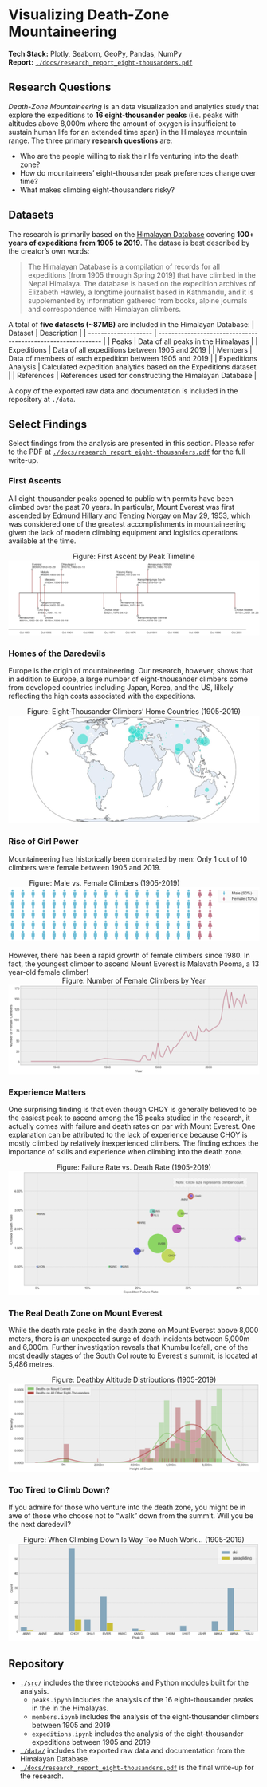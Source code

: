 # Visualizing Death-Zone Mountaineering  
**Tech Stack:** Plotly, Seaborn, GeoPy, Pandas, NumPy  
**Report:** [`./docs/research_report_eight-thousanders.pdf`](./docs/research_report_eight-thousanders.pdf)

## Research Questions
*Death-Zone Mountaineering* is an data visualization and analytics study that explore the expeditions to **16 eight-thousander peaks** (i.e. peaks with altitudes above 8,000m where the amount of oxygen is insufficient to sustain human life for an extended time span) in the Himalayas mountain range. The three primary **research questions** are:

- Who are the people willing to risk their life venturing into the death zone?
- How do mountaineers’ eight-thousander peak preferences change over time?
- What makes climbing eight-thousanders risky?  

## Datasets

The research is primarily based on the [Himalayan Database](https://www.himalayandatabase.com/) covering **100+ years of expeditions from 1905 to 2019**. The datase is best described by the creator’s own words:

> The Himalayan Database is a compilation of records for all expeditions [from 1905 through Spring 2019] that have climbed in the Nepal Himalaya. The database is based on the expedition archives of Elizabeth Hawley, a longtime journalist based in Kathmandu, and it is supplemented by information gathered from books, alpine journals and correspondence with Himalayan climbers.

A total of **five datasets (~87MB)** are included in the Himalayan Database:
| Dataset              | Description                                                  |
| -------------------- | ------------------------------------------------------------ |
| Peaks                | Data of all peaks in the Himalayas                           |
| Expeditions          | Data of all expeditions between 1905 and 2019                |
| Members              | Data of members of each expedition between 1905 and 2019     |
| Expeditions Analysis | Calculated expedition analytics based on the Expeditions dataset |
| References           | References used for constructing the Himalayan Database      |

A copy of the exported raw data and documentation is included in the repository at `./data`.

## Select Findings
Select findings from the analysis are presented in this section. Please refer to the PDF at [`./docs/research_report_eight-thousanders.pdf`](./docs/research_report_eight-thousanders.pdf) for the full write-up.  

### First Ascents

All eight-thousander peaks opened to public with permits have been climbed over the past 70 years. In particular, Mount Everest was first ascended by Edmund Hillary and Tenzing Norgay on May 29, 1953, which was considered one of the greatest accomplishments in mountaineering given the lack of modern climbing equipment and logistics operations available at the time. 

<div align="center">
Figure: First Ascent by Peak Timeline
<img src="./img/first_asscends.png"/>
</div>

### Homes of the Daredevils

Europe is the origin of mountaineering. Our research, however, shows that in addition to Europe, a large number of eight-thousander climbers come from developed countries including Japan, Korea, and the US, lilkely reflecting the high costs associated with the expeditions.

<div align="center">
Figure: Eight-Thousander Climbers’ Home Countries (1905-2019)
<img src="./img/climber_homes.png"/>
</div>

### Rise of Girl Power

Mountaineering has historically been dominated by men: Only 1 out of 10 climbers were female between 1905 and 2019. 
<div align="center">
Figure: Male vs. Female Climbers (1905-2019)&nbsp;&nbsp;&nbsp;&nbsp;&nbsp;&nbsp;&nbsp;&nbsp;&nbsp;&nbsp;&nbsp;&nbsp;&nbsp;&nbsp;&nbsp;&nbsp;&nbsp;&nbsp;&nbsp;&nbsp;&nbsp;&nbsp;&nbsp;&nbsp;&nbsp;&nbsp;&nbsp;&nbsp;&nbsp;&nbsp;  
<img src="./img/gender.png"/>
</div>
<br/>
However, there has been a rapid growth of female climbers since 1980. In fact, the youngest climber to ascend Mount Everest is Malavath Pooma, a 13 year-old female climber!
<div align="center">
Figure: Number of Female Climbers by Year
<img src="./img/girl_power.png"/>
</div>

### Experience Matters

One surprising finding is that even though CHOY is generally believed to be the easiest peak to ascend among the 16 peaks studied in the research, it actually comes with failure and death rates on par with Mount Everest. One explanation can be attributed to the lack of experience because CHOY is mostly climbed by relatively inexperienced climbers. The finding echoes the importance of skills and experience when climbing into the death zone.

<div align="center">
Figure: Failure Rate vs. Death Rate (1905-2019)
<img src="./img/choy.png"/>
</div>

### The Real Death Zone on Mount Everest

While the death rate peaks in the death zone on Mount Everest above 8,000 meters, there is an unexpected surge of death incidents between 5,000m and 6,000m. Further investigation reveals that Khumbu Icefall, one of the most deadly stages of the South Col route to Everest's summit, is located at 5,486 metres.

<div align="center">
Figure: Deathby Altitude Distributions (1905-2019)
<img src="./img/real_death_zone.png"/>
</div>

### Too Tired to Climb Down?

If you admire for those who venture into the death zone, you might be in awe of those who choose not to “walk” down from the summit. Will you be the next daredevil?

<div align="center">
Figure: When Climbing Down Is Way Too Much Work... (1905-2019)
<img src="./img/fly.png"/>
</div>

## Repository 

- [`./src/`](./src) includes the three notebooks and Python modules built for the analysis. 
  - `peaks.ipynb` includes the analysis of the 16 eight-thousander peaks in the in the Himalayas.
  - `members.ipynb` includes the analysis of the eight-thousander climbers between 1905 and 2019
  - `expeditions.ipynb` includes the analysis of the eight-thousander expeditions between 1905 and 2019
- [`./data/`](./data) includes the exported raw data and documentation from the Himalayan Database.
- [`./docs/research_report_eight-thousanders.pdf`](./docs/research_report_eight-thousanders.pdf) is the final write-up for the research.  

